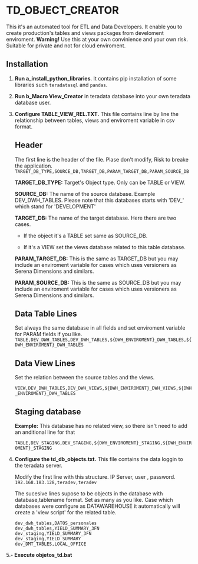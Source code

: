 # TD_OBJECT_CREATOR
 This it's an automated tool for ETL and Data Developers. It enable you to create production's tables and views packages from develoment enviroment.
 **Warning!**
 Use this at your own convinience and your own risk. Suitable for private and not for cloud enviroment.
 
## Installation
1. **Run a_install_python_libraries**. It contains pip installation of some libraries such ```teradatasql``` and ```pandas```.
2. **Run b_Macro View_Creator** in teradata database into your own teradata database user.

3. **Configure TABLE_VIEW_REL.TXT.** This file contains line by line the relationship between tables, views and enviroment variable in csv format.

	## **Header**
	The first line is the header of the file. Plase don't modify, Risk to breake the application.
	``` TARGET_DB_TYPE,SOURCE_DB,TARGET_DB,PARAM_TARGET_DB,PARAM_SOURCE_DB ```
	
	
	**TARGET_DB_TYPE:** Target's Object type. Only can be TABLE or VIEW.
	
	**SOURCE_DB:** The name of the source database. Example DEV_DWH_TABLES. Please note that this databases starts with 'DEV_' which stand for 'DEVELOPMENT'
	
	**TARGET_DB:** The name of the target database. Here there are two cases.
	
	* If the object it's a TABLE set same as SOURCE_DB.
	
	* If it's a VIEW set the views database related to this table database. 
				
	**PARAM_TARGET_DB:** This is the same as TARGET_DB but you may include an enviroment variable for cases which uses versioners as Serena Dimensions and similars.
	
	**PARAM_SOURCE_DB:** This is the same as SOURCE_DB but you may include an enviroment variable for cases which uses versioners as Serena Dimensions and similars.
	
	## **Data Table Lines**
	
	Set always the same database in all fields and set enviroment variable for PARAM fields if you like.
	```TABLE,DEV_DWH_TABLES,DEV_DWH_TABLES,${DWH_ENVIROMENT}_DWH_TABLES,${DWH_ENVIROMENT}_DWH_TABLES```
	
	## **Data View Lines**
	
	Set the relation between the source tables and the views.
	
	```VIEW,DEV_DWH_TABLES,DEV_DWH_VIEWS,${DWH_ENVIROMENT}_DWH_VIEWS,${DWH_ENVIROMENT}_DWH_TABLES```
	
	## **Staging database**
	
	**Example:** This database has no related view, so there isn't need to add an anditional line for that
	
	```TABLE,DEV_STAGING,DEV_STAGING,${DWH_ENVIROMENT}_STAGING,${DWH_ENVIROMENT}_STAGING```

4. **Configure the td_db_objects.txt.** This file contains the data loggin to the teradata server.
	
	Modify the first line with this structure. 
	IP Server, user , password.
	```192.168.183.128,teradev,teradev```
	
	The sucesive lines supose to be objects in the database with database,tablename format. Set as many as you like.
	Case which databases were configure as DATAWAREHOUSE it automatically will create a 'view script' for the related table.
	```
	dev_dwh_tables,DATOS_personales
	dev_dwh_tables,YIELD_SUMMARY_3FN
	dev_staging,YIELD_SUMMARY_3FN
	dev_staging,YIELD_SUMMARY
	dev_DMT_TABLES,LOCAL_OFFICE
	```
	
	
5.- **Execute objetos_td.bat**
